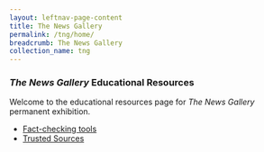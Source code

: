 ```yaml
---
layout: leftnav-page-content
title: The News Gallery
permalink: /tng/home/
breadcrumb: The News Gallery
collection_name: tng
---
```


### *The News Gallery*  Educational Resources  

Welcome to the educational resources page for *The News Gallery* permanent exhibition. 

- [Fact-checking tools](/covid19/tools/)
- [Trusted Sources](/covid19/resources/)

